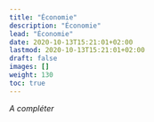 ```yaml
---
title: "Économie"
description: "Économie"
lead: "Économie"
date: 2020-10-13T15:21:01+02:00
lastmod: 2020-10-13T15:21:01+02:00
draft: false
images: []
weight: 130
toc: true
---
```


*A compléter*
